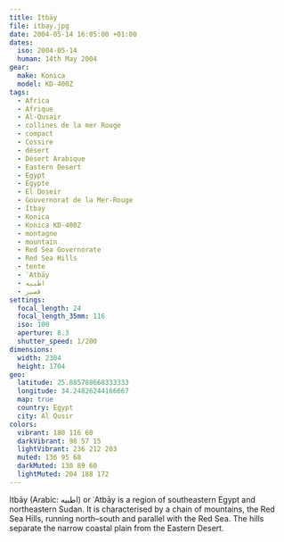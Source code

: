 ```yaml
---
title: Itbāy
file: itbay.jpg
date: 2004-05-14 16:05:00 +01:00
dates:
  iso: 2004-05-14
  human: 14th May 2004
gear:
  make: Konica
  model: KD-400Z
tags:
  - Africa
  - Afrique
  - Al-Qusair
  - collines de la mer Rouge
  - compact
  - Cossire
  - désert
  - Désert Arabique
  - Eastern Desert
  - Egypt
  - Égypte
  - El Qoseir
  - Gouvernorat de la Mer-Rouge
  - Itbay
  - Konica
  - Konica KD-400Z
  - montagne
  - mountain
  - Red Sea Governorate
  - Red Sea Hills
  - tente
  - ʿAtbāy
  - اطبيه
  - قصير‎
settings:
  focal_length: 24
  focal_length_35mm: 116
  iso: 100
  aperture: 8.3
  shutter_speed: 1/200
dimensions:
  width: 2304
  height: 1704
geo:
  latitude: 25.885788668333333
  longitude: 34.24826244166667
  map: true
  country: Egypt
  city: Al Qusir
colors:
  vibrant: 180 116 60
  darkVibrant: 98 57 15
  lightVibrant: 236 212 203
  muted: 136 95 68
  darkMuted: 130 89 60
  lightMuted: 204 188 172
---
```


Itbāy (Arabic: اطبيه‎) or ʿAtbāy is a region of southeastern Egypt and northeastern Sudan. It is characterised by a chain of mountains, the Red Sea Hills, running north–south and parallel with the Red Sea. The hills separate the narrow coastal plain from the Eastern Desert.

